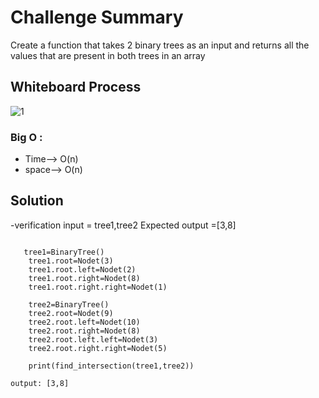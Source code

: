 # Challenge Summary
Create a function that takes 2 binary trees as an input and returns all the values that are present in both trees in an array

## Whiteboard Process
![1](Code_challenge_32.jpg)

### Big O :

* Time--> O(n)
* space--> O(n)

## Solution

-verification
input = tree1,tree2
Expected output =[3,8]

```

   tree1=BinaryTree()
    tree1.root=Nodet(3)
    tree1.root.left=Nodet(2)
    tree1.root.right=Nodet(8)
    tree1.root.right.right=Nodet(1)

    tree2=BinaryTree()
    tree2.root=Nodet(9)
    tree2.root.left=Nodet(10)
    tree2.root.right=Nodet(8)
    tree2.root.left.left=Nodet(3)
    tree2.root.right.right=Nodet(5)

    print(find_intersection(tree1,tree2))
```
    output: [3,8]
